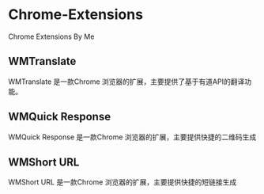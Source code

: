 Chrome-Extensions
=================

Chrome Extensions By Me


WMTranslate
----------------------------------
WMTranslate 是一款Chrome 浏览器的扩展，主要提供了基于有道API的翻译功能。

WMQuick Response
----------------------------------
WMQuick Response 是一款Chrome 浏览器的扩展，主要提供快捷的二维码生成

WMShort URL
----------------------------------
WMShort URL 是一款Chrome 浏览器的扩展，主要提供快捷的短链接生成